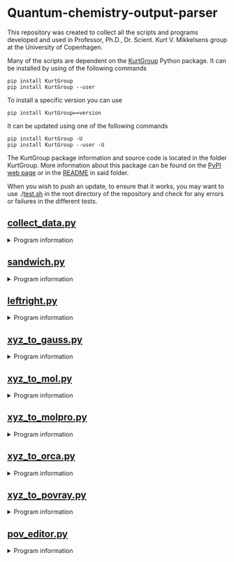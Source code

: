 # Quantum-chemistry-output-parser

This repository was created to collect all the scripts and programs developed and used in Professor, Ph.D., Dr. Scient. Kurt V. Mikkelsens group at the University of Copenhagen.

Many of the scripts are dependent on the [KurtGroup](https://pypi.org/project/KurtGroup/#history) Python package. It can be installed by using of the following commands

```
pip install KurtGroup
pip install KurtGroup --user
```
To install a specific version you can use

```
pip install KurtGroup==version
```
It can be updated using one of the following commands
```
pip install KurtGroup -U
pip install KurtGroup --user -U
```

The KurtGroup package information and source code is located in the folder KurtGroup. More information about this package can be found on the [PyPI web page](https://pypi.org/project/KurtGroup) or in the [README](./KurtGroup/README.md) in said folder.

When you wish to push an update, to ensure that it works, you may want to use ./[test.sh](./test.sh) in the root directory of the repository and check for any errors or failures in the different tests.

## [collect_data.py](./collect_data.py)
<details><summary> Program information </summary>
<p>
  A script designed to make it easier to extract data from output files

  Currently the following has been implemented:<br/>
  | Data types                      |       ORCA       |     GAUSSIAN     |      DALTON      |     LSDALTON     |     VeloxChem    |
  |:--------------------------------|:----------------:|:----------------:|:----------------:|:----------------:|:----------------:|
  | Total energies                  |:heavy_check_mark:|:heavy_check_mark:|:heavy_check_mark:|:heavy_check_mark:|:heavy_check_mark:|
  | Zero-Point Vibrational energies |:heavy_check_mark:|:heavy_check_mark:|:heavy_check_mark:|        N/A       |        :x:       |
  | Enthalpies                      |:heavy_check_mark:|:heavy_check_mark:|:heavy_check_mark:|        N/A       |        :x:       |
  | Entropies                       |:heavy_check_mark:|:heavy_check_mark:|:heavy_check_mark:|        N/A       |        :x:       |
  | Gibbs Free energies             |:heavy_check_mark:|:heavy_check_mark:|:heavy_check_mark:|        N/A       |        :x:       |
  | Dipole moments                  |:heavy_check_mark:|:heavy_check_mark:|:heavy_check_mark:|:heavy_check_mark:|        :x:       |
  | Polarizabilities                |:heavy_check_mark:|:heavy_check_mark:|:heavy_check_mark:|:heavy_check_mark:|        :x:       |
  | Excitation energies             |:heavy_check_mark:|:heavy_check_mark:|:heavy_check_mark:|:heavy_check_mark:|        :x:       |
  | Oscillator strengths            |:heavy_check_mark:|:heavy_check_mark:|:heavy_check_mark:|:heavy_check_mark:|        :x:       |
  | Frequencies                     |:heavy_check_mark:|:heavy_check_mark:|:heavy_check_mark:|        N/A       |        :x:       |
  | Partition functions             |:heavy_check_mark:|:heavy_check_mark:|:heavy_check_mark:|        N/A       |        :x:       |
  | CPU time used                   |:heavy_check_mark:|:heavy_check_mark:|:heavy_check_mark:|:heavy_check_mark:|        :x:       |

  **N/A means not applicable*

  When it comes to more advanced features the following has been implemented:

  | Data processing                 |       ORCA       |     GAUSSIAN     |      DALTON      |     LSDALTON     |     VeloxChem    |
  |:--------------------------------|:----------------:|:----------------:|:----------------:|:----------------:|:----------------:|
  | UVVIS using excitation energies |:heavy_check_mark:|:heavy_check_mark:|:heavy_check_mark:|:heavy_check_mark:|        :x:       |
  | UVVIS using complex propagators |        :x:       |        :x:       |:heavy_check_mark:|        :x:       |        :x:       |

  It is possible to choose between multiple formats for the spectra (png, eps,...)

  The graph data can also be saved in a npz file using the *-s* or *--save* keyword. Here it will be saved as the [wavelength span, extinction coefficient] for the UVVIS spectra

  The data you want extracted is done using keywords when calling the script. The keywords you call will be printed either in the terminal or written to a csv or npz file.
</p>
</details>

## [sandwich.py](./junctions/sandwich.py)
<details><summary> Program information </summary>
<p>
  A script designed to place nanoparticles on either side of a molecule

  Takes the molecule as a xyz file, the two atoms the nanoparticles will be aligned with and the diameter of the particles (in that order).

  #### Keywords

  By default the atomnumbers used to choose alignment is those shown in molden. If instead you wish to choose by the linenumbers as they are in the xyz file you can use the *-l* or *--linenumber* keywords. <br/>
  As default the basis set pc-1 will be used. This can be changed with the keyword *--basis*. <br/>
  An xyz file containing all the information about the junction will also be saved, this can be turned off by supplying the keyword *--returnxyz*. <br/>
  If the nanoparticles are spherical in nature (such as Au, Ag & Cu contrary to TiO<sub>2</sub> which is a slab) they will by default turn inwards towards the molecule. For the nanoparticles to turn outwards the keyword *--outwards* can be supplied. <br/>
  Furthermore the charge of the molecule in the junction is by default 0, this can be changed using the *--charge* keyword <\br>
</p>
</details>

## [leftright.py](./junctions/leftright.py)
<details><summary> Program information </summary>
<p>
  A script designed to place nanoparticles on either side of a molecule in two separate files

  Takes the molecule as a xyz file, the two atoms the nanoparticles will be aligned with and the diameter of the particles (in that order).

  #### Keywords

  By default the atomnumbers used to choose alignment is those shown in molden. If instead you wish to choose by the linenumbers as they are in the xyz file you can use the *-l* or *--linenumber* keywords. <br/>
  As default the basis set pc-1 will be used on the atoms in the molecule while the LANL2DZ and LANL-ECP basis sets will be used on the atoms in the nanoparticles. This can be changed with the keywords *--basis*, *--NPbasis*, and *--ECPbasis* accordingly. <br/>
  The CPU and memory options can be changed from the default of 16 CPU and 16 GB memory with the keywords *--cpu* and *--mem*. <br/>
  An xyz file containing all the information about the junction will also be saved, this can be turned off by supplying the keyword *--returnxyz*. <br/>
  If the nanoparticles are spherical in nature (such as Au, Ag & Cu contrary to TiO<sub>2</sub> which is a slab) they will by default turn inwards towards the molecule. For the nanoparticles to turn outwards the keyword *--outwards* can be supplied. <br/>
  Furthermore the charge of the molecule in the junction is by default 0, this can be changed using the *--charge* keyword <\br>
</p>
</details>

## [xyz_to_gauss.py](./xyz/xyz_to_gauss.py)
<details><summary> Program information </summary>
<p>
  A script designed to convert a xyz file to a com input file for the Gaussian suite of programs

  You will need to supply the xyz file and keywords. Other options can be added via the command line. Use -h on the script to see the available options.

  You can also supply basis sets not implemented in Gaussian, in which case an API to the [Basis Set Exchange](https://www.basissetexchange.org/) is used.
</p>
</details>

## [xyz_to_mol.py](./xyz/xyz_to_mol.py)
<details><summary> Program information </summary>
<p>
  A script designed to convert a xyz file to a mol file for the program DALTON

  You will need to supply the xyz file

  Apart from this, you can also supply a basis set and the charge with the keywords *--basis* and *--charge*

  You can also supply basis sets not implemented in DALTON, in which case an API to the [Basis Set Exchange](https://www.basissetexchange.org/) is used.
</p>
</details>

## [xyz_to_molpro.py](./xyz/xyz_to_molpro.py)
<details><summary> Program information </summary>
<p>
  A script designed to convert a xyz file to a molpro file

  You will need to supply the xyz file as well as a keywords nr. to determine the options for the program
</p>
</details>

## [xyz_to_orca.py](./xyz/xyz_to_orca.py)
<details><summary> Program information </summary>
<p>
  A script designed to convert a xyz file to a inp file for the program ORCA

  You will need to supply the xyz file as well as a keywords nr. to determine the options for the program

  Apart from this, you can also supply a charge and memory limits with the keywords *--charge* and *--mem*

  If you want extra calculations you can supply either of the keywords *--extra1* and *--extra2*
</p>
</details>

## [xyz_to_povray.py](./visualization/xyz_to_povray.py)
<details><summary> Program information </summary>
<p>
  A script designed to convert a xyz file to a pov file for the program POV-Ray which can be used ot ake visually pretty graphics

  The only argument you have to provide is the xyz file(s)

  Apart from this the script will also automatically start generating the figures requested using some antialiasing settings applied in the script. Those settings are:

```
+A0.1 +AM2 +AG0 +R5 -J
```

  +A0.1: Antialliasing set to 0.1 threshold<br/>
  +AM2: Antialiasing method 2<br/>
  +AG0: Gamma set to 0<br/>
  +R5: Depth set to 5<br/>
  -J: Jitter set to off
  
</p>
</details>

## [pov_editor.py](./visualization/pov_editor.py)
<details><summary> Program information </summary>
<p>
  A script designed to take the camera position of an existing pov file and update the graphics arguments of said file

  You need to supply two arguments. The pov file wherein the camera position is located and the xyz file so the script can generate the updated graphics.

  This script is especially useful in conjunction with either imol (which only exist for Mac) or Avogadro. In both programes you can export a certain view as a pov file. This is where the camera position is located.

  Apart from this the script will also automatically start generating the figures requested using some antialiasing settings applied in the script Those settings are:

```
+A0.1 +AM2 +AG0 +R5 -J
```

  +A0.1: Antialliasing set to 0.1 threshold<br/>
  +AM2: Antialiasing method 2<br/>
  +AG0: Gamma set to 0<br/>
  +R5: Depth set to 5<br/>
  -J: Jitter set to off

</p>
</details>
